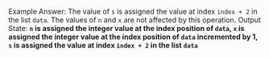 Example Answer:
The value of `s` is assigned the value at index `index + 2` in the list `data`. The values of `n` and `x` are not affected by this operation. 
Output State: **`n` is assigned the integer value at the index position of `data`, `x` is assigned the integer value at the index position of `data` incremented by 1, `s` is assigned the value at index `index + 2` in the list `data`**